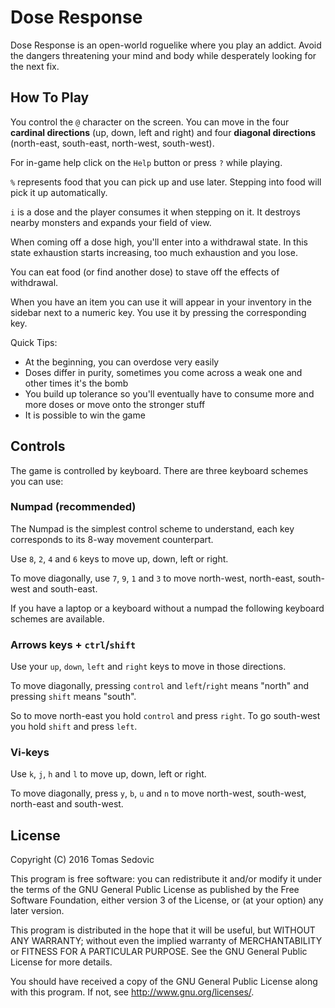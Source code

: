 Dose Response
=============

Dose Response is an open-world roguelike where you play an addict.
Avoid the dangers threatening your mind and body while desperately
looking for the next fix.

How To Play
-----------

You control the `@` character on the screen. You can move in the four
**cardinal directions** (up, down, left and right) and four **diagonal
directions** (north-east, south-east, north-west, south-west).

For in-game help click on the `Help` button or press `?` while playing.

`%` represents food that you can pick up and use later.
Stepping into food will pick it up automatically.

`i` is a dose and the player consumes it when stepping on it. It
destroys nearby monsters and expands your field of view.

When coming off a dose high, you'll enter into a withdrawal state.
In this state exhaustion starts increasing, too much exhaustion and you lose.

You can eat food (or find another dose) to stave off the effects of withdrawal.

When you have an item you can use it will appear in
your inventory in the sidebar next to a numeric key. You use it by
pressing the corresponding key.


Quick Tips:
* At the beginning, you can overdose very easily
* Doses differ in purity, sometimes you come across a weak one and
  other times it's the bomb
* You build up tolerance so you'll eventually have to consume more and
  more doses or move onto the stronger stuff
* It is possible to win the game

## Controls

The game is controlled by keyboard. There are three keyboard schemes
you can use:

### Numpad (recommended)

The Numpad is the simplest control scheme to understand, each key
corresponds to its 8-way movement counterpart.

Use `8`, `2`, `4` and `6` keys to move up, down, left or right.

To move diagonally, use `7`, `9`, `1` and `3` to move north-west,
north-east, south-west and south-east.

If you have a laptop or a keyboard without a numpad the following
keyboard schemes are available.

### Arrows keys + `ctrl`/`shift`

Use your `up`, `down`, `left` and `right` keys to move
in those directions.

To move diagonally, pressing `control` and `left`/`right` means "north"
and pressing `shift` means "south".

So to move north-east you hold `control` and press `right`. To go
south-west you hold `shift` and press `left`.

### Vi-keys

Use `k`, `j`, `h` and `l` to move up, down, left or right.

To move diagonally, press `y`, `b`, `u` and `n` to move north-west,
south-west, north-east and south-west.




License
-------

Copyright (C) 2016 Tomas Sedovic

This program is free software: you can redistribute it and/or modify
it under the terms of the GNU General Public License as published by
the Free Software Foundation, either version 3 of the License, or
(at your option) any later version.

This program is distributed in the hope that it will be useful,
but WITHOUT ANY WARRANTY; without even the implied warranty of
MERCHANTABILITY or FITNESS FOR A PARTICULAR PURPOSE.  See the
GNU General Public License for more details.

You should have received a copy of the GNU General Public License
along with this program.  If not, see <http://www.gnu.org/licenses/>.
